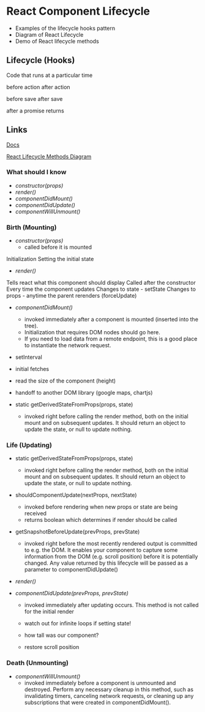 # React Component Lifecycle

- Examples of the lifecycle hooks pattern
- Diagram of React Lifecycle
- Demo of React lifecycle methods


## Lifecycle (Hooks)

Code that runs at a particular time

before action
after action

before save
after save

after a promise returns



## Links
[Docs](https://reactjs.org/docs/react-component.html#the-component-lifecycle)

[React Lifecycle Methods Diagram](http://projects.wojtekmaj.pl/react-lifecycle-methods-diagram/)

### What should I know
- *constructor(props)*
- *render()*
- *componentDidMount()*
- *componentDidUpdate()*
- *componentWillUnmount()*

### Birth (Mounting)
- *constructor(props)*
  - called before it is mounted

Initialization
Setting the initial state


- *render()*

Tells react what this component should display
Called after the constructor
Every time the component updates
Changes to state - setState
Changes to props - anytime the parent rerenders
(forceUpdate)




- *componentDidMount()*
  - invoked immediately after a component is mounted (inserted into the tree).
  - Initialization that requires DOM nodes should go here.
  - If you need to load data from a remote endpoint, this is a good place to instantiate the network request.

- setInterval
- initial fetches
- read the size of the component (height)
- handoff to another DOM library (google maps, chartjs)


- static getDerivedStateFromProps(props, state)
  - invoked right before calling the render method, both on the initial mount and on subsequent updates. It should return an object to update the state, or null to update nothing.


### Life (Updating)
- static getDerivedStateFromProps(props, state)
  - invoked right before calling the render method, both on the initial mount and on subsequent updates. It should return an object to update the state, or null to update nothing.
- shouldComponentUpdate(nextProps, nextState)
  - invoked before rendering when new props or state are being received
  - returns boolean which determines if render should be called


- getSnapshotBeforeUpdate(prevProps, prevState)
    - invoked right before the most recently rendered output is committed to e.g. the DOM. It enables your component to capture some information from the DOM (e.g. scroll position) before it is potentially changed. Any value returned by this lifecycle will be passed as a parameter to componentDidUpdate()



- *render()*





- *componentDidUpdate(prevProps, prevState)*
  - invoked immediately after updating occurs. This method is not called for the initial render
  - watch out for infinite loops if setting state!

  - how tall was our component?
  - restore scroll position






### Death (Unmounting)
- *componentWillUnmount()*
  -  invoked immediately before a component is unmounted and destroyed. Perform any necessary cleanup in this method, such as invalidating timers, canceling network requests, or cleaning up any subscriptions that were created in componentDidMount().

